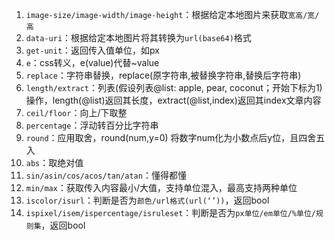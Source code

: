 1. `image-size/image-width/image-height`：根据给定本地图片来获取`宽高/宽/高`
2. `data-uri`：根据给定本地图片将其转换为`url(base64)`格式
3. `get-unit`：返回传入值单位，如px
4. `e`：css转义，e(value)代替~value
5. `replace`：字符串替换，replace(原字符串,被替换字符串,替换后字符串)
6. `length/extract`：列表(假设列表@list: apple, pear, coconut；开始下标为1)操作，length(@list)返回其长度，extract(@list,index)返回其index文章内容
7. `ceil/floor`：向上/下取整
8. `percentage`：浮动转百分比字符串
9. `round`：应用取舍，round(num,y=0) 将数字num化为小数点后y位，且四舍五入
10. `abs`：取绝对值
11. `sin/asin/cos/acos/tan/atan`：懂得都懂
12. `min/max`：获取传入内容最小/大值，支持单位混入，最高支持两种单位
13. `iscolor/isurl`：判断是否为`颜色/url格式(url(‘’))`，返回bool
14. `ispixel/isem/ispercentage/isruleset`：判断是否为`px单位/em单位/%单位/规则集`，返回bool

